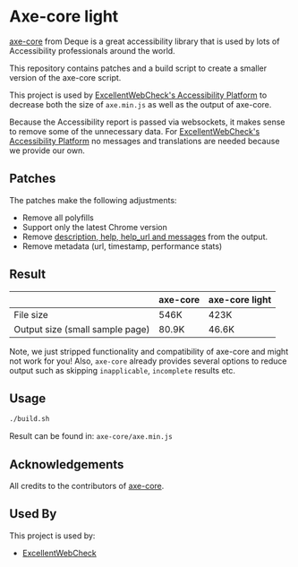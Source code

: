 
# Axe-core light

[axe-core](https://github.com/dequelabs/axe-core) from Deque is a great accessibility library that is used by lots of Accessibility professionals around the world.

This repository contains patches and a build script to create a smaller version of the axe-core script.

This project is used by [ExcellentWebCheck's Accessibility Platform](https://excellentwebcheck.com/website-accessibility-checker) to decrease both the size of `axe.min.js` as well as the output of axe-core.

Because the Accessibility report is passed via websockets, it makes sense to remove some of the unnecessary data.
For [ExcellentWebCheck's Accessibility Platform](https://excellentwebcheck.com/website-accessibility-checker) no messages and translations are needed because we provide our own.

## Patches

The patches make the following adjustments:

* Remove all polyfills
* Support only the latest Chrome version
* Remove [description, help, help_url and messages](https://github.com/dequelabs/axe-core/blob/develop/doc/API.md#results-object) from the output.
* Remove metadata (url, timestamp, performance stats)

## Result

|                                 | axe-core | axe-core light |
|---------------------------------|----------|----------------|
| File size                       | 546K     | 423K           |
| Output size (small sample page) | 80.9K    | 46.6K          |

Note, we just stripped functionality and compatibility of axe-core and might not work for you!
Also, `axe-core` already provides several options to reduce output such as skipping `inapplicable`, `incomplete` results etc.

## Usage

```bash
./build.sh
```

Result can be found in: `axe-core/axe.min.js`

## Acknowledgements

All credits to the contributors of [axe-core](https://github.com/dequelabs/axe-core).

## Used By

This project is used by:

- [ExcellentWebCheck](https://excellentwebcheck.com)
